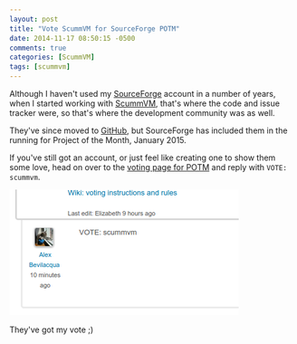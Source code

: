 ```yaml
---
layout: post
title: "Vote ScummVM for SourceForge POTM"
date: 2014-11-17 08:50:15 -0500
comments: true
categories: [ScummVM]
tags: [scummvm]
---
```


Although I haven't used my [SourceForge](https://sourceforge.net) account in a number of years, when I started working with [ScummVM](http://www.scummvm.org), that's where the code and issue tracker were, so that's where the development community was as well.

They've since moved to [GitHub](https://github.com/scummvm), but SourceForge has included them in the running for Project of the Month, January 2015.

If you've still got an account, or just feel like creating one to show them some love, head on over to the [voting page for POTM](https://sourceforge.net/p/potm/discussion/vote/thread/7a6c5c42/) and reply with `VOTE: scummvm`.

![](/images/scummvm-potm-0115-ss.png)

They've got my vote ;)